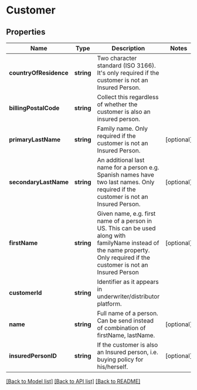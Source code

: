 # Customer

## Properties
Name | Type | Description | Notes
------------ | ------------- | ------------- | -------------
**countryOfResidence** | **string** | Two character standard (ISO 3166). It&#39;s only required if the customer is not an Insured Person. | 
**billingPostalCode** | **string** | Collect this regardless of whether the customer is also an insured person. | 
**primaryLastName** | **string** | Family name. Only required if the customer is not an Insured Person. | [optional] 
**secondaryLastName** | **string** | An additional last name for a person e.g. Spanish names have two last names. Only required if the customer is not an Insured Person. | [optional] 
**firstName** | **string** | Given name, e.g. first name of a person in US. This can be used along with familyName instead of the name property. Only required if the customer is not an Insured Person | [optional] 
**customerId** | **string** | Identifier as it appears in underwriter/distributor platform. | 
**name** | **string** | Full name of a person. Can be send instead of combination of firstName, lastName. | [optional] 
**insuredPersonID** | **string** | If the customer is also an Insured person, i.e. buying policy for his/herself. | [optional] 

[[Back to Model list]](../README.md#documentation-for-models) [[Back to API list]](../README.md#documentation-for-api-endpoints) [[Back to README]](../README.md)



